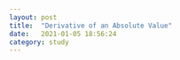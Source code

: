 ```yaml
---
layout: post
title:  "Derivative of an Absolute Value"
date:   2021-01-05 18:56:24
category: study
---
```

